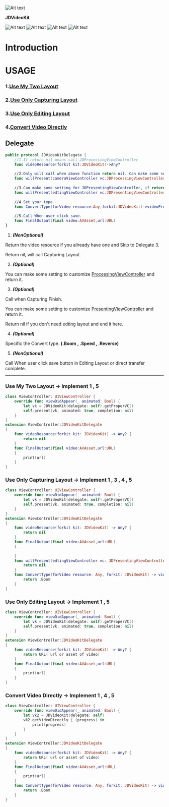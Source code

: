 ![Alt text](https://raw.githubusercontent.com/jamesdouble/JDVideoKit/master/Readme_img/logo.png?token=AJBUU5gmbNsF0N3vztr8i0SF0ctX6HR5ks5Znj7cwA%3D%3D)

**JDVideoKit** 

![Alt text](https://img.shields.io/badge/SwiftVersion-3.0+-red.svg?link=http://left&link=http://right)
![Alt text](https://img.shields.io/badge/IOSVersion-9.0+-green.svg)
![Alt text](https://img.shields.io/badge/BuildVersion-1.0.0-green.svg)
![Alt text](https://img.shields.io/badge/Author-JamesDouble-blue.svg?link=http://https://jamesdouble.github.io/index.html&link=http://https://jamesdouble.github.io/index.html)

# Introduction

# USAGE

### 1.[Use My Two Layout](#use-my-two-layout)

### 2.[Use Only Capturing Layout](#use-only-capturing-layout)

### 3.[Use Only Editing Layout](#use-only-editing-layout)

### 4.[Convert Video Directly](#convert-video-directly)

## Delegate

```swift
public protocol JDVideoKitDelegate {
    //1.If return nil means call JDProcessingViewController
    func videoResource(forkit kit:JDVideoKit)->Any?
    
    //2.Only will call when above function return nil. Can make some setting for JDProcessingViewController
    func willPresent(cameraViewController vc:JDProcessingViewController,forkit:JDVideoKit)->JDProcessingViewController
    
    //3.Can make some setting for JDPresentingViewController, if return nil jump to next delegate
    func willPresent(edtingViewController vc:JDPresentingViewController,originVideo:AVAsset,forkit:JDVideoKit)->JDPresentingViewController?
    
    //4.Set your type
    func ConvertType(forVideo resource:Any,forkit:JDVideoKit)->videoProcessType
    
    //5.Call When user click save.
    func FinalOutput(final video:AVAsset,url:URL)
}

```

1. ***(NonOptional)*** 

Return the video resource if you allready have one and Skip to Delegate 3.

Return nil, will call Capturing Layout.
	 
2. ***(Optional)***

You can make some setting to customize [ProcessingViewController](#convert-video-directly) and return it.

3. ***(Optional)***

Call when Capturing Finish.

You can make some setting to customize [PresentingViewController](#convert-video-directly) and return it.

Return nil if you don't need edting layout and end it here.

4. ***(Optional)***

Specific the Convert type. **(.Boom , .Speed , .Reverse)**

5. ***(NonOptional)*** 

Call When user click save button in Editing Layout or direct transfer complete.

---
### Use My Two Layout -> Implement 1 , 5
```swift
class ViewController: UIViewController {
    override func viewDidAppear(_ animated: Bool) {
        let vk = JDVideoKit(delegate: self).getProperVC()
        self.present(vk, animated: true, completion: nil)
    }
}
extension ViewController:JDVideoKitDelegate
{
    func videoResource(forkit kit: JDVideoKit) -> Any? {
        return nil
    }
    func FinalOutput(final video:AVAsset,url:URL)
    {
        print(url)
    }
}
```

### Use Only Capturing Layout -> Implement 1 , 3 , 4 , 5
```swift
class ViewController: UIViewController {
    override func viewDidAppear(_ animated: Bool) {
        let vk = JDVideoKit(delegate: self).getProperVC()
        self.present(vk, animated: true, completion: nil)
    }
}
extension ViewController:JDVideoKitDelegate
{
    func videoResource(forkit kit: JDVideoKit) -> Any? {
        return nil
    }
    func FinalOutput(final video:AVAsset,url:URL)
    {
        
    }
    func willPresent(edtingViewController vc: JDPresentingViewController, originVideo: AVAsset, forkit: JDVideoKit) -> JDPresentingViewController? {
        return nil
    }
    func ConvertType(forVideo resource: Any, forkit: JDVideoKit) -> videoProcessType {
        return .Boom
    }
}
```

### Use Only Editing Layout -> Implement 1 , 5

```swift
class ViewController: UIViewController {
    override func viewDidAppear(_ animated: Bool) {
        let vk = JDVideoKit(delegate: self).getProperVC()
        self.present(vk, animated: true, completion: nil)
    }
}
extension ViewController:JDVideoKitDelegate
{
    func videoResource(forkit kit: JDVideoKit) -> Any? {
        return URL( url or asset of video)
    }
    func FinalOutput(final video:AVAsset,url:URL)
    {
        print(url)
    }
}
```

### Convert Video Directly -> Implement 1 , 4 , 5
```swift
class ViewController: UIViewController {
    override func viewDidAppear(_ animated: Bool) {
        let vk2 = JDVideoKit(delegate: self)
        vk2.getVideoDirectly { (progress) in
            print(progress)
        }
    }
}
extension ViewController:JDVideoKitDelegate
{
    func videoResource(forkit kit: JDVideoKit) -> Any? {
        return URL( url or asset of video)
    }
    func FinalOutput(final video:AVAsset,url:URL)
    {
        print(url)
    }
    func ConvertType(forVideo resource: Any, forkit: JDVideoKit) -> videoProcessType {
        return .Boom
    }
}

```